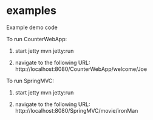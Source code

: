 examples
========

Example demo code


To run CounterWebApp:

1) start jetty
    mvn jetty:run
    
2) navigate to the following URL:    
    http://localhost:8080/CounterWebApp/welcome/Joe


To run SpringMVC:

1) start jetty
    mvn jetty:run
    
2) navigate to the following URL:    
    http://localhost:8080/SpringMVC/movie/ironMan